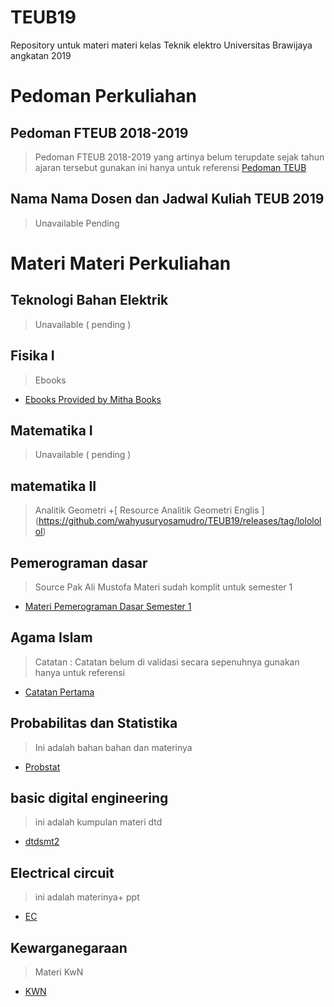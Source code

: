 # TEUB19
Repository untuk materi materi kelas Teknik elektro Universitas Brawijaya angkatan 2019


# Pedoman Perkuliahan

## Pedoman FTEUB 2018-2019
> Pedoman FTEUB 2018-2019 yang artinya belum terupdate sejak tahun ajaran tersebut gunakan ini hanya untuk referensi
[Pedoman TEUB]()

## Nama Nama Dosen dan Jadwal Kuliah TEUB 2019
> Unavailable Pending


# Materi Materi Perkuliahan

## Teknologi Bahan Elektrik
> Unavailable ( pending )

## Fisika I
> Ebooks
+ [Ebooks Provided by Mitha Books](https://drive.google.com/drive/folders/16o-OefDpcEULy6BBTbmETGqR8mVSvt-l)

## Matematika I
> Unavailable ( pending )

## matematika II
> Analitik Geometri
+[ Resource Analitik Geometri Englis ] (https://github.com/wahyusuryosamudro/TEUB19/releases/tag/lolololol)

## Pemerograman dasar
> Source Pak Ali Mustofa
> Materi sudah komplit untuk semester 1
+ [ Materi Pemerograman Dasar Semester 1 ](https://github.com/wahyusuryosamudro/TEUB19/releases/tag/1)

## Agama Islam
> Catatan : Catatan belum di validasi secara sepenuhnya gunakan hanya untuk referensi
+ [ Catatan Pertama ](https://github.com/wahyusuryosamudro/TEUB19/releases/tag/v1)

## Probabilitas dan Statistika 
> Ini adalah bahan bahan dan materinya
+ [Probstat](https://github.com/wahyusuryosamudro/TEUB19/releases/tag/99)

## basic digital engineering
> ini adalah kumpulan materi dtd
+ [dtdsmt2](https://github.com/wahyusuryosamudro/TEUB19/releases/tag/smt2)

## Electrical circuit
> ini adalah materinya+ ppt
+ [EC](https://github.com/wahyusuryosamudro/TEUB19/releases/tag/smt1)

## Kewarganegaraan
> Materi KwN
+ [KWN](https://github.com/wahyusuryosamudro/TEUB19/releases/tag/KWN1)
